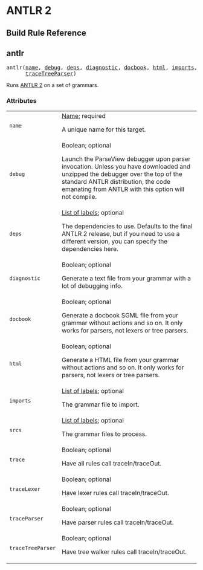 # ANTLR 2

## Build Rule Reference

[](ANTLR2START)
<!-- Generated with Stardoc: http://skydoc.bazel.build -->

<a name="#antlr"></a>

## antlr

<pre>
antlr(<a href="#antlr-name">name</a>, <a href="#antlr-debug">debug</a>, <a href="#antlr-deps">deps</a>, <a href="#antlr-diagnostic">diagnostic</a>, <a href="#antlr-docbook">docbook</a>, <a href="#antlr-html">html</a>, <a href="#antlr-imports">imports</a>, <a href="#antlr-srcs">srcs</a>, <a href="#antlr-trace">trace</a>,
      <a href="#antlr-traceTreeParser">traceTreeParser</a>)
</pre>


Runs [ANTLR 2](https://www.antlr2.org//) on a set of grammars.
    

### Attributes

<table class="params-table">
  <colgroup>
    <col class="col-param" />
    <col class="col-description" />
  </colgroup>
  <tbody>
    <tr id="antlr-name">
      <td><code>name</code></td>
      <td>
        <a href="https://bazel.build/docs/build-ref.html#name">Name</a>; required
        <p>
          A unique name for this target.
        </p>
      </td>
    </tr>
    <tr id="antlr-debug">
      <td><code>debug</code></td>
      <td>
        Boolean; optional
        <p>
          Launch the ParseView debugger upon parser invocation. Unless you have
downloaded and unzipped the debugger over the top of the standard ANTLR
distribution, the code emanating from ANTLR with this option will not
compile.
        </p>
      </td>
    </tr>
    <tr id="antlr-deps">
      <td><code>deps</code></td>
      <td>
        <a href="https://bazel.build/docs/build-ref.html#labels">List of labels</a>; optional
        <p>
          The dependencies to use. Defaults to the final ANTLR 2 release, but if you need to use a different version, you can specify the dependencies here.
        </p>
      </td>
    </tr>
    <tr id="antlr-diagnostic">
      <td><code>diagnostic</code></td>
      <td>
        Boolean; optional
        <p>
          Generate a text file from your grammar with a lot of debugging info.
        </p>
      </td>
    </tr>
    <tr id="antlr-docbook">
      <td><code>docbook</code></td>
      <td>
        Boolean; optional
        <p>
          Generate a docbook SGML file from your grammar without actions and so on. It only works for parsers, not lexers or tree parsers.
        </p>
      </td>
    </tr>
    <tr id="antlr-html">
      <td><code>html</code></td>
      <td>
        Boolean; optional
        <p>
          Generate a HTML file from your grammar without actions and so on. It only works for parsers, not lexers or tree parsers.
        </p>
      </td>
    </tr>
    <tr id="antlr-imports">
      <td><code>imports</code></td>
      <td>
        <a href="https://bazel.build/docs/build-ref.html#labels">List of labels</a>; optional
        <p>
          The grammar file to import.
        </p>
      </td>
    </tr>
    <tr id="antlr-srcs">
      <td><code>srcs</code></td>
      <td>
        <a href="https://bazel.build/docs/build-ref.html#labels">List of labels</a>; optional
        <p>
          The grammar files to process.
        </p>
      </td>
    </tr>
    <tr id="antlr-trace">
      <td><code>trace</code></td>
      <td>
        Boolean; optional
        <p>
          Have all rules call traceIn/traceOut.
        </p>
      </td>
    </tr>
    <tr id="antlr-traceLexer">
      <td><code>traceLexer</code></td>
      <td>
        Boolean; optional
        <p>
          Have lexer rules call traceIn/traceOut.
        </p>
      </td>
    </tr>
    <tr id="antlr-traceParser">
      <td><code>traceParser</code></td>
      <td>
        Boolean; optional
        <p>
          Have parser rules call traceIn/traceOut.
        </p>
      </td>
    </tr>
    <tr id="antlr-traceTreeParser">
      <td><code>traceTreeParser</code></td>
      <td>
        Boolean; optional
        <p>
          Have tree walker rules call traceIn/traceOut.
        </p>
      </td>
    </tr>
  </tbody>
</table>




[](ANTLR2END)
